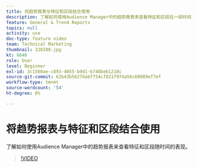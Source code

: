 ```yaml
---
title: 将趋势报表与特征和区段结合使用
description: 了解如何使用Audience Manager中的趋势报表来查看特征和区段在一段时间内的表现。
feature: General & Trend Reports
topics: null
activity: use
doc-type: feature video
team: Technical Marketing
thumbnail: 328280.jpg
kt: 6646
role: User
level: Beginner
exl-id: 3c1560ae-c893-4055-b9d1-b748beb1218c
source-git-commit: 62b43b5627dabf754cf821f974a56c60989ef7ef
workflow-type: tm+mt
source-wordcount: '54'
ht-degree: 0%

---
```


# 将趋势报表与特征和区段结合使用

了解如何使用Audience Manager中的趋势报表来查看特征和区段随时间的表现。

>[!VIDEO](https://video.tv.adobe.com/v/340795/?quality=12&learn=on&captions=chi_hans)

